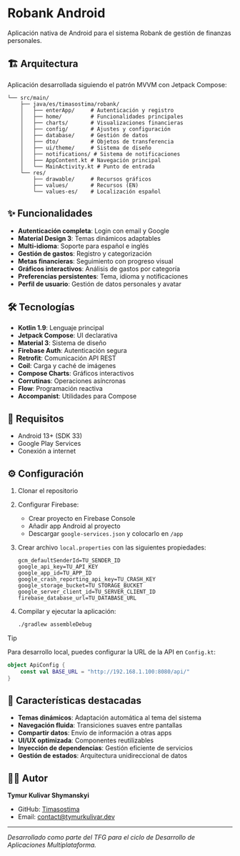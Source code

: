 # Robank Android

Aplicación nativa de Android para el sistema Robank de gestión de finanzas personales.

## 🏗️ Arquitectura

Aplicación desarrollada siguiendo el patrón MVVM con Jetpack Compose:

```
└── src/main/
    ├── java/es/timasostima/robank/
    │   ├── enterApp/     # Autenticación y registro
    │   ├── home/         # Funcionalidades principales
    │   ├── charts/       # Visualizaciones financieras
    │   ├── config/       # Ajustes y configuración
    │   ├── database/     # Gestión de datos
    │   ├── dto/          # Objetos de transferencia
    │   ├── ui/theme/     # Sistema de diseño
    │   ├── notifications/ # Sistema de notificaciones
    │   ├── AppContent.kt # Navegación principal
    │   └── MainActivity.kt # Punto de entrada
    └── res/
        ├── drawable/     # Recursos gráficos
        ├── values/       # Recursos (EN)
        └── values-es/    # Localización español
```

## ✨ Funcionalidades

- **Autenticación completa**: Login con email y Google
- **Material Design 3**: Temas dinámicos adaptables
- **Multi-idioma**: Soporte para español e inglés
- **Gestión de gastos**: Registro y categorización
- **Metas financieras**: Seguimiento con progreso visual
- **Gráficos interactivos**: Análisis de gastos por categoría
- **Preferencias persistentes**: Tema, idioma y notificaciones
- **Perfil de usuario**: Gestión de datos personales y avatar

## 🛠️ Tecnologías

- **Kotlin 1.9**: Lenguaje principal
- **Jetpack Compose**: UI declarativa
- **Material 3**: Sistema de diseño
- **Firebase Auth**: Autenticación segura
- **Retrofit**: Comunicación API REST
- **Coil**: Carga y caché de imágenes
- **Compose Charts**: Gráficos interactivos
- **Corrutinas**: Operaciones asíncronas
- **Flow**: Programación reactiva
- **Accompanist**: Utilidades para Compose

## 📱 Requisitos

- Android 13+ (SDK 33)
- Google Play Services
- Conexión a internet

## ⚙️ Configuración

1. Clonar el repositorio
2. Configurar Firebase:
   - Crear proyecto en Firebase Console
   - Añadir app Android al proyecto
   - Descargar `google-services.json` y colocarlo en `/app`
3. Crear archivo `local.properties` con las siguientes propiedades:
   ```properties
   gcm_defaultSenderId=TU_SENDER_ID
   google_api_key=TU_API_KEY
   google_app_id=TU_APP_ID
   google_crash_reporting_api_key=TU_CRASH_KEY
   google_storage_bucket=TU_STORAGE_BUCKET
   google_server_client_id=TU_SERVER_CLIENT_ID
   firebase_database_url=TU_DATABASE_URL
   ```

4. Compilar y ejecutar la aplicación:
   ```bash
   ./gradlew assembleDebug
   ```

> [!TIP]
> Para desarrollo local, puedes configurar la URL de la API en `Config.kt`:
> ```kotlin
> object ApiConfig {
>     const val BASE_URL = "http://192.168.1.100:8080/api/"
> }
> ```

## 📌 Características destacadas

- **Temas dinámicos**: Adaptación automática al tema del sistema
- **Navegación fluida**: Transiciones suaves entre pantallas
- **Compartir datos**: Envío de información a otras apps
- **UI/UX optimizada**: Componentes reutilizables
- **Inyección de dependencias**: Gestión eficiente de servicios
- **Gestión de estados**: Arquitectura unidireccional de datos

## 👨‍💻 Autor

**Tymur Kulivar Shymanskyi**
- GitHub: [Timasostima](https://github.com/Timasostima)
- Email: contact@tymurkulivar.dev

---

*Desarrollado como parte del TFG para el ciclo de Desarrollo de Aplicaciones Multiplataforma.*
